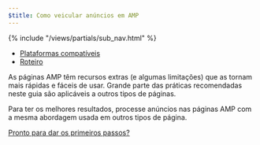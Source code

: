 ```yaml
---
$title: Como veicular anúncios em AMP
---
```

<div class="toc">
{% include "/views/partials/sub_nav.html" %}
  <ul>
    <li><a href="/pt_br/docs/ads_analytics/ads_vendors.html">Plataformas compatíveis</a></li>
    <li><a href="/pt_br/roadmap">Roteiro</a></li>
  </ul>
</div>

As páginas AMP têm recursos extras (e algumas limitações) que as tornam mais rápidas e fáceis de usar. Grande parte das práticas recomendadas neste guia são aplicáveis a outros tipos de páginas.

Para ter os melhores resultados, processe anúncios nas páginas AMP com a mesma abordagem usada em outros tipos de página.

<a class="button go-button" href="/pt_br/docs/ads_analytics/ads_getting_started.html">Pronto para dar os primeiros passos?</a>

